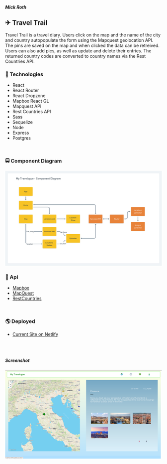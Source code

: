 

***Mick Roth***


## &#9992; Travel Trail

   Travel Trail is a travel diary. Users click on the map and the name of the city and country autopopulate the form using the Mapquest geolocation API. The pins are saved on the map and when clicked the data can be retreived. Users can also add pics, as well as update and delete their entries. The returned country codes are converted to country names via the Rest Countries API.
 


### &#x1F682; Technologies	
- React
- React Router
- React Dropzone
- Mapbox React GL
- Mapquest API
- Rest Countries API
- Sass
- Sequelize
- Node 
- Express
- Postgres

<br>

### &#x1F68D; Component Diagram

  

![Component Diagram](client/public/img/My-Travelogue.png)



### &#128673; Api
- [Mapbox](https://docs.mapbox.com/api/overview/)
- [MapQuest](https://developer.mapquest.com/)
- [RestCountries](https://restcountries.eu/#api-endpoints-code)


<br>

### &#127758; Deployed
- [Current Site on Netlify](https://travel-trail.netlify.app/)


<br>

<br>

##### Screenshot
![Screenshot](client/public/img/travel-trail.png)

<br>


